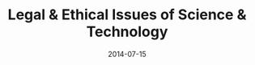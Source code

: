 ---
layout: default
modal-id: 8
date: 2014-07-15
img: sssLegal_and_EthicalIssuesOfScience_and_Technology.png
alt: Legal & Ethical Issues of Science & Technology
project-date: Dec 2017
client: Start Bootstrap
title: Legal & Ethical Issues of Science & Technology
category: Biology
description: "<b>Legal & Ethical Issues of Science & Technology.</b>"

#modules: Legal & Ethical Issues of Science & Technology ??
#Add something about this issue
---